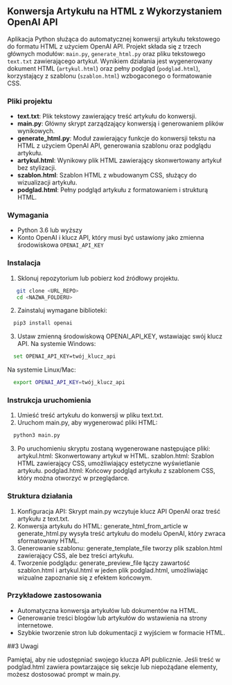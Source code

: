 ## Konwersja Artykułu na HTML z Wykorzystaniem OpenAI API

Aplikacja Python służąca do automatycznej konwersji artykułu tekstowego do formatu HTML z użyciem OpenAI API. Projekt składa się z trzech głównych modułów: `main.py`, `generate_html.py` oraz pliku tekstowego `text.txt` zawierającego artykuł. Wynikiem działania jest wygenerowany dokument HTML (`artykul.html`) oraz pełny podgląd (`podglad.html`), korzystający z szablonu (`szablon.html`) wzbogaconego o formatowanie CSS.

### Pliki projektu

- **text.txt**: Plik tekstowy zawierający treść artykułu do konwersji.
- **main.py**: Główny skrypt zarządzający konwersją i generowaniem plików wynikowych.
- **generate_html.py**: Moduł zawierający funkcje do konwersji tekstu na HTML z użyciem OpenAI API, generowania szablonu oraz podglądu artykułu.
- **artykul.html**: Wynikowy plik HTML zawierający skonwertowany artykuł bez stylizacji.
- **szablon.html**: Szablon HTML z wbudowanym CSS, służący do wizualizacji artykułu.
- **podglad.html**: Pełny podgląd artykułu z formatowaniem i strukturą HTML.

### Wymagania

- Python 3.6 lub wyższy
- Konto OpenAI i klucz API, który musi być ustawiony jako zmienna środowiskowa `OPENAI_API_KEY`

### Instalacja

1. Sklonuj repozytorium lub pobierz kod źródłowy projektu.
   
```bash
   git clone <URL_REPO>
   cd <NAZWA_FOLDERU>
```

2. Zainstaluj wymagane biblioteki:

```bash
  pip3 install openai
```
 
3. Ustaw zmienną środowiskową OPENAI_API_KEY, wstawiając swój klucz API.
Na systemie Windows:
```bash
  set OPENAI_API_KEY=twój_klucz_api
```

Na systemie Linux/Mac:
```bash
  export OPENAI_API_KEY=twój_klucz_api
```

### Instrukcja uruchomienia

1. Umieść treść artykułu do konwersji w pliku text.txt.
2. Uruchom main.py, aby wygenerować pliki HTML:
```bash
  python3 main.py
```
3. Po uruchomieniu skryptu zostaną wygenerowane następujące pliki:
artykul.html: Skonwertowany artykuł w HTML.
szablon.html: Szablon HTML zawierający CSS, umożliwiający estetyczne wyświetlanie artykułu.
podglad.html: Końcowy podgląd artykułu z szablonem CSS, który można otworzyć w przeglądarce.

### Struktura działania

1. Konfiguracja API: Skrypt main.py wczytuje klucz API OpenAI oraz treść artykułu z text.txt.
2. Konwersja artykułu do HTML: generate_html_from_article w generate_html.py wysyła treść artykułu do modelu OpenAI, który zwraca sformatowany HTML.
3. Generowanie szablonu: generate_template_file tworzy plik szablon.html zawierający CSS, ale bez treści artykułu.
4. Tworzenie podglądu: generate_preview_file łączy zawartość szablon.html i artykul.html w jeden plik podglad.html, umożliwiając wizualne zapoznanie się z efektem końcowym.

### Przykładowe zastosowania

- Automatyczna konwersja artykułów lub dokumentów na HTML.
- Generowanie treści blogów lub artykułów do wstawienia na strony internetowe.
- Szybkie tworzenie stron lub dokumentacji z wyjściem w formacie HTML.

##3 Uwagi

Pamiętaj, aby nie udostępniać swojego klucza API publicznie.
Jeśli treść w podglad.html zawiera powtarzające się sekcje lub niepożądane elementy, możesz dostosować prompt w main.py.
